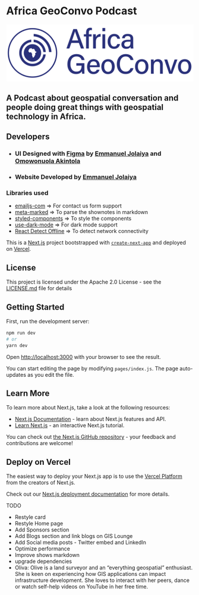 # Africa GeoConvo Podcast

![Africa GeoConvo logo](./public/static/assets/logo.png)


## A Podcast about geospatial conversation and people doing great things with geospatial technology in Africa.


## Developers

- ### UI Designed with [Figma](https://figma.com) by [Emmanuel Jolaiya](https://twitter.com/jeafreezy) and [Omowonuola Akintola](https://twitter.com/Svelte_mo) 

- ### Website Developed by [Emmanuel Jolaiya](https://twitter.com/jeafreezy)  


### Libraries used

- [emailjs-com](https://www.emailjs.com/) => For contact us form support
- [meta-marked](https://www.npmjs.com/package/meta-marked) => To parse the shownotes in markdown
- [styled-components](https://styled-components.com/) => To style the components
- [use-dark-mode](https://github.com/donavon/use-dark-mode) => For dark mode support
- [React Detect Offline](https://www.npmjs.com/package/react-detect-offline) => To detect network connectivity




This is a [Next.js](https://nextjs.org/) project bootstrapped with [`create-next-app`](https://github.com/vercel/next.js/tree/canary/packages/create-next-app) and deployed on [Vercel](https://vercel.com).

## License

This project is licensed under the Apache 2.0 License - see the [LICENSE.md](./LICENSE.MD) file for details

## Getting Started

First, run the development server:

```bash
npm run dev
# or
yarn dev
```

Open [http://localhost:3000](http://localhost:3000) with your browser to see the result.

You can start editing the page by modifying `pages/index.js`. The page auto-updates as you edit the file.

## Learn More

To learn more about Next.js, take a look at the following resources:

- [Next.js Documentation](https://nextjs.org/docs) - learn about Next.js features and API.
- [Learn Next.js](https://nextjs.org/learn) - an interactive Next.js tutorial.

You can check out [the Next.js GitHub repository](https://github.com/vercel/next.js/) - your feedback and contributions are welcome!

## Deploy on Vercel

The easiest way to deploy your Next.js app is to use the [Vercel Platform](https://vercel.com/import?utm_medium=default-template&filter=next.js&utm_source=create-next-app&utm_campaign=create-next-app-readme) from the creators of Next.js.

Check out our [Next.js deployment documentation](https://nextjs.org/docs/deployment) for more details.


TODO
- Restyle card
- Restyle Home page
- Add Sponsors section
- Add Blogs section and link blogs on GIS Lounge
- Add Social media posts - Twitter embed and LinkedIn
- Optimize performance
- Improve shows markdown
- upgrade dependencies
- Oliva: Olive is a land surveyor and an “everything geospatial” enthusiast. She is keen on experiencing how GIS applications can impact infrastructure development. She loves to interact with her peers, dance or watch self-help videos on YouTube in her free time.